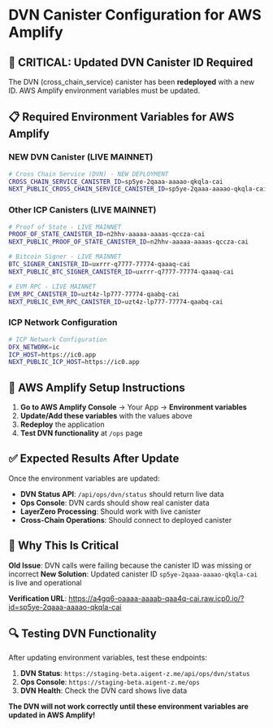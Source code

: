 # DVN Canister Configuration for AWS Amplify

## 🚨 CRITICAL: Updated DVN Canister ID Required

The DVN (cross_chain_service) canister has been **redeployed** with a new ID. AWS Amplify environment variables must be updated.

## 📋 Required Environment Variables for AWS Amplify

### **NEW DVN Canister (LIVE MAINNET)**
```bash
# Cross Chain Service (DVN) - NEW DEPLOYMENT
CROSS_CHAIN_SERVICE_CANISTER_ID=sp5ye-2qaaa-aaaao-qkqla-cai
NEXT_PUBLIC_CROSS_CHAIN_SERVICE_CANISTER_ID=sp5ye-2qaaa-aaaao-qkqla-cai
```

### **Other ICP Canisters (LIVE MAINNET)**
```bash
# Proof of State - LIVE MAINNET
PROOF_OF_STATE_CANISTER_ID=n2hhv-aaaaa-aaaas-qccza-cai
NEXT_PUBLIC_PROOF_OF_STATE_CANISTER_ID=n2hhv-aaaaa-aaaas-qccza-cai

# Bitcoin Signer - LIVE MAINNET
BTC_SIGNER_CANISTER_ID=uxrrr-q7777-77774-qaaaq-cai
NEXT_PUBLIC_BTC_SIGNER_CANISTER_ID=uxrrr-q7777-77774-qaaaq-cai

# EVM RPC - LIVE MAINNET
EVM_RPC_CANISTER_ID=uzt4z-lp777-77774-qaabq-cai
NEXT_PUBLIC_EVM_RPC_CANISTER_ID=uzt4z-lp777-77774-qaabq-cai
```

### **ICP Network Configuration**
```bash
# ICP Network Configuration
DFX_NETWORK=ic
ICP_HOST=https://ic0.app
NEXT_PUBLIC_ICP_HOST=https://ic0.app
```

## 🔧 AWS Amplify Setup Instructions

1. **Go to AWS Amplify Console** → Your App → **Environment variables**
2. **Update/Add these variables** with the values above
3. **Redeploy** the application
4. **Test DVN functionality** at `/ops` page

## ✅ Expected Results After Update

Once the environment variables are updated:

- **DVN Status API**: `/api/ops/dvn/status` should return live data
- **Ops Console**: DVN cards should show real canister data
- **LayerZero Processing**: Should work with live canister
- **Cross-Chain Operations**: Should connect to deployed canister

## 🚨 Why This Is Critical

**Old Issue**: DVN calls were failing because the canister ID was missing or incorrect
**New Solution**: Updated canister ID `sp5ye-2qaaa-aaaao-qkqla-cai` is live and operational

**Verification URL**: https://a4gq6-oaaaa-aaaab-qaa4q-cai.raw.icp0.io/?id=sp5ye-2qaaa-aaaao-qkqla-cai

## 🔍 Testing DVN Functionality

After updating environment variables, test these endpoints:

1. **DVN Status**: `https://staging-beta.aigent-z.me/api/ops/dvn/status`
2. **Ops Console**: `https://staging-beta.aigent-z.me/ops`
3. **DVN Health**: Check the DVN card shows live data

**The DVN will not work correctly until these environment variables are updated in AWS Amplify!**
